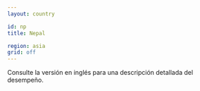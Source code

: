 ```yaml
---
layout: country

id: np
title: Nepal

region: asia
grid: off
---
```


Consulte la versión en inglés para una descripción detallada del desempeño.